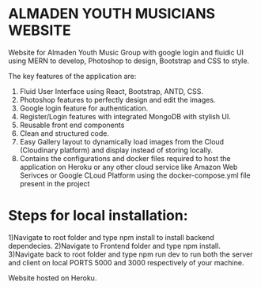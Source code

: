 # ALMADEN YOUTH MUSICIANS WEBSITE

Website for Almaden Youth Music Group with google login and fluidic UI using MERN to develop, Photoshop to design, Bootstrap and CSS to style.

The key features of the application are:

1) Fluid User Interface using React, Bootstrap, ANTD, CSS. 
2) Photoshop features to perfectly design and edit the images.
3) Google login feature for authentication.
4) Register/Login features with integrated MongoDB with stylish UI.
5) Reusable front end components
6) Clean and structured code.
7) Easy Gallery layout to dynamically load images from the Cloud (Cloudinary platform) and display instead of storing locally.
8) Contains the configurations and docker files required to host the application on Heroku or any other cloud service like Amazon Web Serivces or Google CLoud Platform using the docker-compose.yml file present in the project

# Steps for local installation:

1)Navigate to root folder and type npm install to install backend dependecies.
2)Navigate to Frontend folder and type npm install.
3)Navigate back to root folder and type npm run dev to run both the server and client on local PORTS 5000 and 3000 respectively of your machine.


Website hosted on Heroku. 



